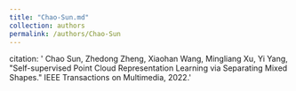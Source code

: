 ```yaml
---
title: "Chao-Sun.md"
collection: authors
permalink: /authors/Chao-Sun
---
```

citation: ' Chao Sun,  Zhedong Zheng,  Xiaohan Wang,  Mingliang Xu,  Yi Yang, &quot;Self-supervised Point Cloud Representation Learning via Separating Mixed Shapes.&quot; IEEE Transactions on Multimedia, 2022.'